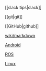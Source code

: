 [[slack tips|slack]]

[[git|git]]

[[GitHub|github]]

[wiki/markdown](https://github.com/lazyparser/weloveinterns/blob/master/capabilities/markdown-checklist.md)

[Android](https://github.com/lazyparser/weloveinterns/blob/master/capabilities/android-checklist.md)

[ROS](https://github.com/lazyparser/weloveinterns/blob/master/capabilities/ros-checklist.md)

[Linux](https://github.com/lazyparser/weloveinterns/blob/master/capabilities/linux-checklist.md)

